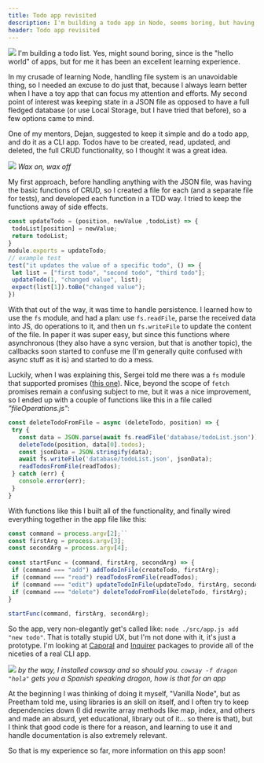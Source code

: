 ```yaml
---
title: Todo app revisited
description: I'm building a todo app in Node, seems boring, but having a CRUD function while keeping state on a JSON file has been an awesome learning experience.
header: Todo app revisited
---
```

![](https://i.imgur.com/OvMZBs9.jpg)
I'm building a todo list. Yes, might sound boring, since is the "hello world" of apps, but for me it has been an excellent learning experience.
 
 
In my crusade of learning Node, handling file system is an unavoidable thing, so I needed an excuse to do just that, because I always learn better when I have a toy app that can focus my attention and efforts. My second point of interest was keeping state in a JSON file as opposed to have a full fledged database (or use Local Storage, but I have tried that before), so a few options came to mind.
 
 
One of my mentors, Dejan, suggested to keep it simple and do a todo app, and do it as a CLI app. Todos have to be created, read, updated, and deleted, the full CRUD functionality, so I thought it was a great idea.
 
![](https://static.tvtropes.org/pmwiki/pub/images/waxonwaxoff_3986.jpg)
*Wax on, wax off*

My first approach, before handling anything with the JSON file, was having the basic functions of CRUD, so I created a file for each (and a separate file for tests), and developed each function in a TDD way. I tried to keep the functions away of side effects.
 
```javascript
const updateTodo = (position, newValue ,todoList) => {
 todoList[position] = newValue;
 return todoList;
}
module.exports = updateTodo;
// example test
test("it updates the value of a specific todo", () => {
 let list = ["first todo", "second todo", "third todo"];
 updateTodo(1, "changed value", list);
 expect(list[1]).toBe("changed value");
})
```
 
With that out of the way, it was time to handle persistence. I learned how to use the `fs` module, and had a plan: use `fs.readFile`, parse the received data into JS, do operations to it, and then un `fs.writeFile` to update the content of the file. In paper it was super easy, but since this functions where asynchronous (they also have a sync version, but that is another topic), the callbacks soon started to confuse me (I'm generally quite confused with async stuff as it is) and started to do a mess.
 
 
Luckily, when I was explaining this, Sergei told me there was a `fs` module that supported promises ([this one](https://nodejs.org/dist/latest-v10.x/docs/api/fs.html#fs_fs_promises_api)). Nice, beyond the scope of `fetch` promises remain a confusing subject to me, but it was a nice improvement, so I ended up with a couple of functions like this in a file called *"fileOperations.js"*:
 
```javascript
const deleteTodoFromFile = async (deleteTodo, position) => {
 try {
   const data = JSON.parse(await fs.readFile('database/todoList.json'));
   deleteTodo(position, data[0].todos);
   const jsonData = JSON.stringify(data);
   await fs.writeFile('database/todoList.json', jsonData);
   readTodosFromFile(readTodos);
 } catch (err) {
   console.error(err);
 }
}
```
 
With functions like this I built all of the functionality, and finally wired everything together in the app file like this:
 
```javascript
const command = process.argv[2];``
const firstArg = process.argv[3];
const secondArg = process.argv[4];
 
const startFunc = (command, firstArg, secondArg) => {
 if (command === "add") addTodoInFile(createTodo, firstArg);
 if (command === "read") readTodosFromFile(readTodos);
 if (command === "edit") updateTodoInFile(updateTodo, firstArg, secondArg);
 if (command === "delete") deleteTodoFromFile(deleteTodo, firstArg);
}
 
startFunc(command, firstArg, secondArg);
```
 
So the app, very non-elegantly get's called like: `node ./src/app.js add "new todo"`. That is totally stupid UX, but I'm not done with it, it's just a prototype. I'm looking at [Caporal](https://www.npmjs.com/package/caporal) and [Inquirer](https://www.npmjs.com/package/inquirer) packages to provide all of the niceties of a real CLI app.

![](https://cliapp.store/images/terminal_screenshot.png)
*by the way, I installed cowsay and so should you. `cowsay -f dragon "hola"` gets you a Spanish speaking dragon, how is that for an app*

At the beginning I was thinking of doing it myself, "Vanilla Node", but as Preetham told me, using libraries is an skill on itself, and I often try to keep dependencies down (I did rewrite array methods like map, index, and others and made an absurd, yet educational, library out of it... so there is that), but I think that good code is there for a reason, and learning to use it and handle documentation is also extremely relevant.
 
 
So that is my experience so far, more information on this app soon!
